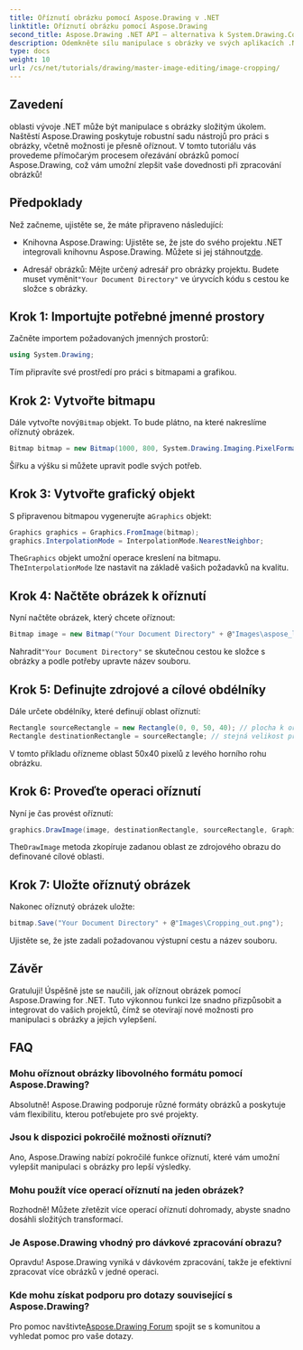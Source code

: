 ```yaml
---
title: Oříznutí obrázku pomocí Aspose.Drawing v .NET
linktitle: Oříznutí obrázku pomocí Aspose.Drawing
second_title: Aspose.Drawing .NET API – alternativa k System.Drawing.Common
description: Odemkněte sílu manipulace s obrázky ve svých aplikacích .NET pomocí našeho podrobného průvodce oříznutím obrázků pomocí Aspose.Drawing. Tento tutoriál obsahuje vše, co potřebujete vědět, od vytvoření bitmapy až po uložení konečného oříznutého obrázku.
type: docs
weight: 10
url: /cs/net/tutorials/drawing/master-image-editing/image-cropping/
---
```

## Zavedení

oblasti vývoje .NET může být manipulace s obrázky složitým úkolem. Naštěstí Aspose.Drawing poskytuje robustní sadu nástrojů pro práci s obrázky, včetně možnosti je přesně oříznout. V tomto tutoriálu vás provedeme přímočarým procesem ořezávání obrázků pomocí Aspose.Drawing, což vám umožní zlepšit vaše dovednosti při zpracování obrázků!

## Předpoklady

Než začneme, ujistěte se, že máte připraveno následující:

-  Knihovna Aspose.Drawing: Ujistěte se, že jste do svého projektu .NET integrovali knihovnu Aspose.Drawing. Můžete si jej stáhnout[zde](https://releases.aspose.com/drawing/net/).
  
-  Adresář obrázků: Mějte určený adresář pro obrázky projektu. Budete muset vyměnit`"Your Document Directory"` ve úryvcích kódu s cestou ke složce s obrázky.

## Krok 1: Importujte potřebné jmenné prostory

Začněte importem požadovaných jmenných prostorů:

```csharp
using System.Drawing;
```

Tím připravíte své prostředí pro práci s bitmapami a grafikou.

## Krok 2: Vytvořte bitmapu

 Dále vytvořte nový`Bitmap` objekt. To bude plátno, na které nakreslíme oříznutý obrázek.

```csharp
Bitmap bitmap = new Bitmap(1000, 800, System.Drawing.Imaging.PixelFormat.Format32bppPArgb);
```

Šířku a výšku si můžete upravit podle svých potřeb.

## Krok 3: Vytvořte grafický objekt

 S připravenou bitmapou vygenerujte a`Graphics` objekt:

```csharp
Graphics graphics = Graphics.FromImage(bitmap);
graphics.InterpolationMode = InterpolationMode.NearestNeighbor;
```

 The`Graphics` objekt umožní operace kreslení na bitmapu. The`InterpolationMode` lze nastavit na základě vašich požadavků na kvalitu.

## Krok 4: Načtěte obrázek k oříznutí

Nyní načtěte obrázek, který chcete oříznout:

```csharp
Bitmap image = new Bitmap("Your Document Directory" + @"Images\aspose_logo.png");
```

 Nahradit`"Your Document Directory"` se skutečnou cestou ke složce s obrázky a podle potřeby upravte název souboru.

## Krok 5: Definujte zdrojové a cílové obdélníky

Dále určete obdélníky, které definují oblast oříznutí:

```csharp
Rectangle sourceRectangle = new Rectangle(0, 0, 50, 40); // plocha k oříznutí
Rectangle destinationRectangle = sourceRectangle; // stejná velikost pro destinaci
```

V tomto příkladu ořízneme oblast 50x40 pixelů z levého horního rohu obrázku.

## Krok 6: Proveďte operaci oříznutí

Nyní je čas provést oříznutí:

```csharp
graphics.DrawImage(image, destinationRectangle, sourceRectangle, GraphicsUnit.Pixel);
```

 The`DrawImage` metoda zkopíruje zadanou oblast ze zdrojového obrazu do definované cílové oblasti.

## Krok 7: Uložte oříznutý obrázek

Nakonec oříznutý obrázek uložte:

```csharp
bitmap.Save("Your Document Directory" + @"Images\Cropping_out.png");
```

Ujistěte se, že jste zadali požadovanou výstupní cestu a název souboru.

## Závěr

Gratuluji! Úspěšně jste se naučili, jak oříznout obrázek pomocí Aspose.Drawing for .NET. Tuto výkonnou funkci lze snadno přizpůsobit a integrovat do vašich projektů, čímž se otevírají nové možnosti pro manipulaci s obrázky a jejich vylepšení.

## FAQ

### Mohu oříznout obrázky libovolného formátu pomocí Aspose.Drawing?

Absolutně! Aspose.Drawing podporuje různé formáty obrázků a poskytuje vám flexibilitu, kterou potřebujete pro své projekty.

### Jsou k dispozici pokročilé možnosti oříznutí?

Ano, Aspose.Drawing nabízí pokročilé funkce oříznutí, které vám umožní vylepšit manipulaci s obrázky pro lepší výsledky.

### Mohu použít více operací oříznutí na jeden obrázek?

Rozhodně! Můžete zřetězit více operací oříznutí dohromady, abyste snadno dosáhli složitých transformací.

### Je Aspose.Drawing vhodný pro dávkové zpracování obrazu?

Opravdu! Aspose.Drawing vyniká v dávkovém zpracování, takže je efektivní zpracovat více obrázků v jedné operaci.

### Kde mohu získat podporu pro dotazy související s Aspose.Drawing?

 Pro pomoc navštivte[Aspose.Drawing Forum](https://forum.aspose.com/c/diagram/17) spojit se s komunitou a vyhledat pomoc pro vaše dotazy.